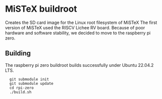 # MiSTeX buildroot

Creates the SD card image for the Linux root filesystem
of MiSTeX
The first version of MiSTeX used the RISCV Lichee RV
board. Because of poor hardware and software stability,
we decided to move to the raspberry pi zero.

## Building
The raspberry pi zero buildroot builds successfully
under Ubuntu 22.04.2 LTS.

```
  git submodule init
  git submodule update
  cd rpi-zero
  ./build.sh
```